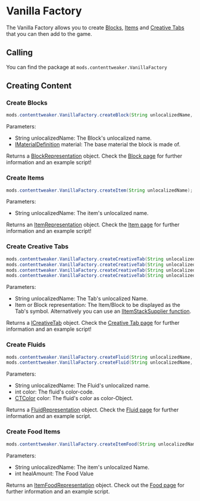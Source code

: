 # Vanilla Factory

The Vanilla Factory allows you to create [Blocks](/Mods/ContentTweaker/Vanilla/Creatable_Content/Block/), [Items](/Mods/ContentTweaker/Vanilla/Creatable_Content/Item/) and [Creative Tabs](/Mods/ContentTweaker/Vanilla/Creatable_Content/Creative_Tab/) that you can then add to the game.

## Calling

You can find the package at `mods.contenttweaker.VanillaFactory`

## Creating Content

### Create Blocks

```JAVA
mods.contenttweaker.VanillaFactory.createBlock(String unlocalizedName, IMaterialDefinition material);
```

Parameters:

- String unlocalizedName: The Block's unlocalized name.
- [IMaterialDefinition](/Mods/ContentTweaker/Vanilla/Types/Block/IMaterialDefinition/) material: The base material the block is made of.

Returns a [BlockRepresentation](/Mods/ContentTweaker/Vanilla/Creatable_Content/Block/) object. Check the [Block page](/Mods/ContentTweaker/Vanilla/Creatable_Content/Block/) for further information and an example script!

### Create Items

```JAVA
mods.contenttweaker.VanillaFactory.createItem(String unlocalizedName);
```

Parameters:

- String unlocalizedName: The item's unlocalized name.

Returns an [ItemRepresentation](/Mods/ContentTweaker/Vanilla/Creatable_Content/Item/) object. Check the [Item page](/Mods/ContentTweaker/Vanilla/Creatable_Content/Item/) for further information and an example script!

### Create Creative Tabs

```JAVA
mods.contenttweaker.VanillaFactory.createCreativeTab(String unlocalizedName, IItemStack iItemStack);
mods.contenttweaker.VanillaFactory.createCreativeTab(String unlocalizedName, ItemRepresentation iItem);
mods.contenttweaker.VanillaFactory.createCreativeTab(String unlocalizedName, BlockRepresentation iBlock);
mods.contenttweaker.VanillaFactory.createCreativeTab(String unlocalizedName, IItemStackSupplier supplier);
```

Parameters:

- String unlocalizedName: The Tab's unlocalized Name.
- Item or Block representation: The Item/Block to be displayed as the Tab's symbol. Alternatively you can use an [IItemStackSupplier function](/Mods/ContentTweaker/Vanilla/Advanced_Functionality/Functions/IItemStackSupplier/).

Returns a [ICreativeTab](/Mods/ContentTweaker/Vanilla/Creatable_Content/Creative_Tab/) object. Check the [Creative Tab page](/Mods/ContentTweaker/Vanilla/Creatable_Content/Creative_Tab/) for further information and an example script!

### Create Fluids

```JAVA
mods.contenttweaker.VanillaFactory.createFluid(String unlocalizedName, int color);
mods.contenttweaker.VanillaFactory.createFluid(String unlocalizedName, CTColor color);
```

Parameters:

- String unlocalizedName: The Fluid's unlocalized name.
- int color: The fluid's color-code.
- [CTColor](/Mods/ContentTweaker/Vanilla/Types/Color/Color/) color: The fluid's color as color-Object.

Returns a [FluidRepresentation](/Mods/ContentTweaker/Vanilla/Creatable_Content/Fluid/) object. Check the [Fluid page](/Mods/ContentTweaker/Vanilla/Creatable_Content/Fluid/) for further information and an example script.

### Create Food Items

```JAVA
mods.contenttweaker.VanillaFactory.createItemFood(String unlocalizedName, int healAmount);
```

Parameters:

- String unlocalizedName: The item's unlocalized Name.
- int healAmount: The Food Value

Returns an [ItemFoodRepresentation](/Mods/ContentTweaker/Vanilla/Creatable_Content/ItemFood/) object. Check out the [Food page](/Mods/ContentTweaker/Vanilla/Creatable_Content/ItemFood/) for further information and an example script.